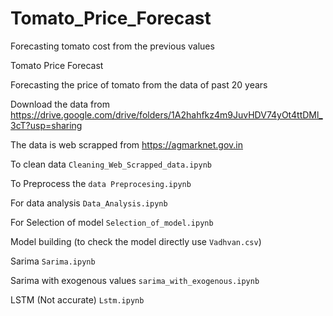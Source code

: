 # Tomato_Price_Forecast
Forecasting tomato cost from the previous values

Tomato Price Forecast

Forecasting the price of tomato from the data of past 20 years

Download the data from https://drive.google.com/drive/folders/1A2hahfkz4m9JuvHDV74yOt4ttDMl_3cT?usp=sharing

The data is web scrapped from https://agmarknet.gov.in

To clean data  ```Cleaning_Web_Scrapped_data.ipynb```

To Preprocess the ```data Preprocesing.ipynb```

For data analysis ```Data_Analysis.ipynb```

For Selection of model ```Selection_of_model.ipynb```

Model building (to check the model directly use ```Vadhvan.csv```)

Sarima ```Sarima.ipynb```

Sarima with exogenous values ```sarima_with_exogenous.ipynb```

LSTM (Not accurate)  ```Lstm.ipynb```
